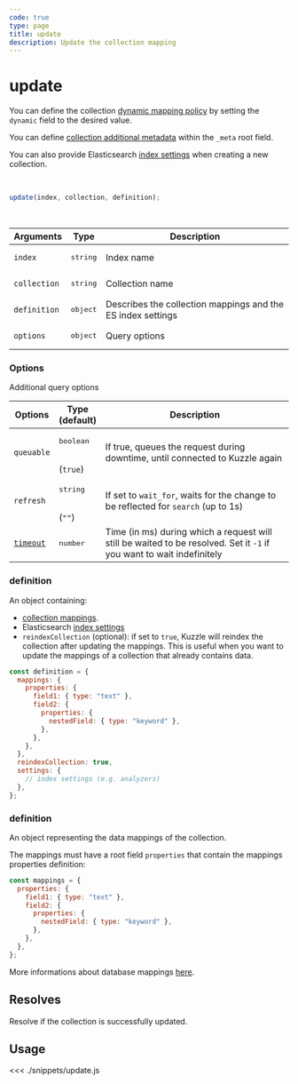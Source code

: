 ```yaml
---
code: true
type: page
title: update
description: Update the collection mapping
---
```


# update

<SinceBadge version="Kuzzle 2.1.0" />

You can define the collection [dynamic mapping policy](/core/2/guides/main-concepts/data-storage#mappings-dynamic-policy) by setting the `dynamic` field to the desired value.

You can define [collection additional metadata](/core/2/guides/main-concepts/data-storage#mappings-metadata) within the `_meta` root field.

<SinceBadge version="Kuzzle 2.2.0" />
<SinceBadge version="7.4.0" />

You can also provide Elasticsearch [index settings](https://www.elastic.co/guide/en/elasticsearch/reference/7.5/index-modules.html#index-modules-settings) when creating a new collection.

<br/>

```js
update(index, collection, definition);
```

<br/>

| Arguments    | Type              | Description                                                 |
| ------------ | ----------------- | ----------------------------------------------------------- |
| `index`      | <pre>string</pre> | Index name                                                  |
| `collection` | <pre>string</pre> | Collection name                                             |
| `definition` | <pre>object</pre> | Describes the collection mappings and the ES index settings |
| `options`    | <pre>object</pre> | Query options                                               |

### Options

Additional query options

| Options                                               | Type<br/>(default)              | Description                                                                                                           |
| ----------------------------------------------------- | ------------------------------- | --------------------------------------------------------------------------------------------------------------------- |
| `queuable`                                            | <pre>boolean</pre><br/>(`true`) | If true, queues the request during downtime, until connected to Kuzzle again                                          |
| `refresh`                                             | <pre>string</pre><br/>(`""`)    | If set to `wait_for`, waits for the change to be reflected for `search` (up to 1s)                                    |
| [`timeout`](/sdk/7/core-classes/kuzzle/query#timeout) | <pre>number</pre>               | Time (in ms) during which a request will still be waited to be resolved. Set it `-1` if you want to wait indefinitely |

<SinceBadge version="7.4.0">

### definition

An object containing:

- [collection mappings](/core/2/guides/main-concepts/data-storage).
- Elasticsearch [index settings](https://www.elastic.co/guide/en/elasticsearch/reference/7.5/index-modules.html#index-modules-settings)
- `reindexCollection` (optional): if set to `true`, Kuzzle will reindex the collection after updating the mappings. This is useful when you want to update the mappings of a collection that already contains data.

```js
const definition = {
  mappings: {
    properties: {
      field1: { type: "text" },
      field2: {
        properties: {
          nestedField: { type: "keyword" },
        },
      },
    },
  },
  reindexCollection: true,
  settings: {
    // index settings (e.g. analyzers)
  },
};
```

</SinceBadge>

<DeprecatedBadge version="7.4.0" >

### definition

An object representing the data mappings of the collection.

The mappings must have a root field `properties` that contain the mappings properties definition:

```js
const mappings = {
  properties: {
    field1: { type: "text" },
    field2: {
      properties: {
        nestedField: { type: "keyword" },
      },
    },
  },
};
```

More informations about database mappings [here](/core/2/guides/main-concepts/data-storage).

</DeprecatedBadge>

## Resolves

Resolve if the collection is successfully updated.

## Usage

<<< ./snippets/update.js
